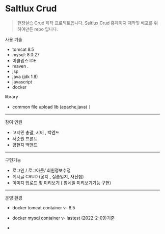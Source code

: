 # Saltlux Crud

>현장실습 Crud 제작 프로젝트입니다.
>Saltlux Crud 홍페이지 제작및 배포를 위하여만든 repo 입니다.


사용 기술 

- tomcat 8.5
- mysql:  8.0.27
- 이클립스 IDE 
- maven .
- jsp
- java (jdk 1.8)
- javascript
- docker

library
- common file upload lib (apache,java)ㅣ
<hr/>


참여 인원

- 고지민  총괄, 서버 , 백엔드
- 서순원  프론트
- 양현지  백앤드

<hr />

구현기능

- 로그인 / 로그아웃/ 회원정보수정 
- 게시글 CRUD  (공지 , 실습일지, 사진첩)
- 이미지 업로드 및 미리보기 ( 썸네일 미리보기기능 구현)


<hr />

운영 환경

- docker  tomcat container  v- 8.5
- docker  mysql container  v- lastest (2022-2-09)기준

- 
